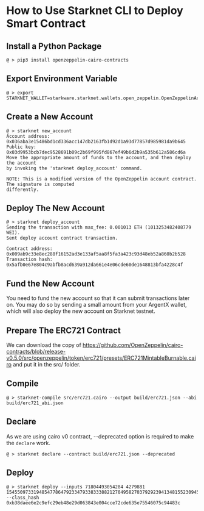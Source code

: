 # How to Use Starknet CLI to Deploy Smart Contract

## Install a Python Package

```
@ > pip3 install openzeppelin-cairo-contracts
```

## Export Environment Variable

```
@ > export STARKNET_WALLET=starkware.starknet.wallets.open_zeppelin.OpenZeppelinAccount
```
## Create a New Account

```
@ > starknet new_account
Account address: 0x036aba3e15486bd1cd336acc147db2163fb1d92d1a93d77857d985981da9b645
Public key: 0x03d9953bcb7dec9528691b09c2b69f995fd867ef49b6d2b9a535b612a586cd6a
Move the appropriate amount of funds to the account, and then deploy the account
by invoking the 'starknet deploy_account' command.

NOTE: This is a modified version of the OpenZeppelin account contract. The signature is computed
differently.
```

## Deploy The New Account

```
@ > starknet deploy_account
Sending the transaction with max_fee: 0.001013 ETH (1013253482408779 WEI).
Sent deploy account contract transaction.

Contract address: 0x009ab9c33e8ec288f16152ad3e133af5aa8f5fa3a423c93d48eb52a860b2b528
Transaction hash: 0x5afb0e67e804c9abfb8acd639a912da661e4e06cde60de1648813bfa4228c4f
```

## Fund the New Account

You need to fund the new account so that it can submit transactions later on. You may do so by sending a small amount from your ArgentX wallet, which will also deploy the new account on Starknet testnet.

## Prepare The ERC721 Contract

We can download the copy of https://github.com/OpenZeppelin/cairo-contracts/blob/release-v0.5.0/src/openzeppelin/token/erc721/presets/ERC721MintableBurnable.cairo and put it in the src/ folder.

## Compile

```
@ > starknet-compile src/erc721.cairo --output build/erc721.json --abi build/erc721_abi.json
```

## Declare

As we are using cairo v0 contract, --deprecated option is required to make the `declare` work.
```
@ > starknet declare --contract build/erc721.json --deprecated
```

## Deploy

```
@ > starknet deploy --inputs 71804493054284 4279881 1545509733194854778647923347933833388212704958270379292394134815523094509125 --class_hash 0xb38daee6e2c9efc29eb48e29d063843e004cce72cde635e75546075c94483c
```
